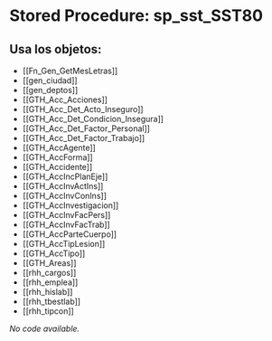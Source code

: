 # Stored Procedure: sp_sst_SST80

## Usa los objetos:
- [[Fn_Gen_GetMesLetras]]
- [[gen_ciudad]]
- [[gen_deptos]]
- [[GTH_Acc_Acciones]]
- [[GTH_Acc_Det_Acto_Inseguro]]
- [[GTH_Acc_Det_Condicion_Insegura]]
- [[GTH_Acc_Det_Factor_Personal]]
- [[GTH_Acc_Det_Factor_Trabajo]]
- [[GTH_AccAgente]]
- [[GTH_AccForma]]
- [[GTH_Accidente]]
- [[GTH_AccIncPlanEje]]
- [[GTH_AccInvActIns]]
- [[GTH_AccInvConIns]]
- [[GTH_AccInvestigacion]]
- [[GTH_AccInvFacPers]]
- [[GTH_AccInvFacTrab]]
- [[GTH_AccParteCuerpo]]
- [[GTH_AccTipLesion]]
- [[GTH_AccTipo]]
- [[GTH_Areas]]
- [[rhh_cargos]]
- [[rhh_emplea]]
- [[rhh_hislab]]
- [[rhh_tbestlab]]
- [[rhh_tipcon]]

*No code available.*
